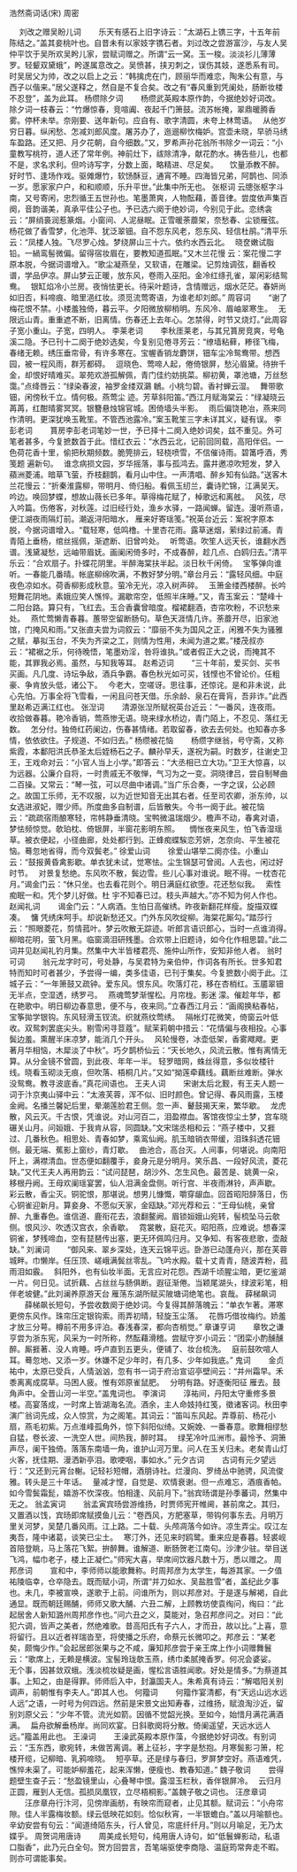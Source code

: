 浩然斋词话(宋) 周密

　
刘改之赠吴盼儿词
　　乐天有感石上旧字诗云：“太湖石上镌三字，十五年前陈结之。”盖其妾桃叶也。自昔未有以家妓字镌石者。刘过改之尝游富沙，与友人吴仲平饮于吴所欢吴盻儿家，尝赋词赠之。所谓“云一窝。玉一梭。淡淡衫儿薄薄罗。轻颦双黛蛾”，盻遂属意改之。吴愤甚，挟刃刺之，误伤其妓，遂悉系有司。时吴居父为帅，改之以启上之云：“韩擒虎在门，顾丽华而难恋，陶朱公有意，与西子以偕来。”居父遂释之，然自是不复合矣。改之有“春风重到凭阑处，肠断妆楼不忍登”，盖为此耳。
杨缵除夕词
　　杨缵武英殿本原作韵，今据绝妙好词改。除夕词一枝春云：“竹爆惊春，竞喧阗、夜起千门箫鼓。流苏帐掩，翠鼎暖腾香雾。停杯未举。奈刚要、送年新句。应自有、歌字清圆，未夸上林莺语。　  从他岁穷日暮。纵闲愁、怎减刘郎风度。屠苏办了，迤逦柳忺梅妒。宫壶未晓，早骄马绣车盈路。还又把、月夕花朝，自今细数。”又，罗希声孙花翁所书除夕一词云：“小童教写桃符，道人还了常年例。神前灶下，祓除清净，献花酌水。祷告些儿，也都不是，求名求利。但吟诗写字，分数上面，略精进、尽足矣。　　饮量添教不醉。好时节、逢场作戏。驱傩爆竹，软饧酥豆，通宵不睡。四海皆兄弟，阿鹊也、同添一岁。愿家家户户，和和顺顺，乐升平世。”此集中所无也。
张枢词
    云牕张枢字斗南，又号寄闲，忠烈循王五世孙也。笔墨萧爽，人物酝藉，善音律。尝度依声集百阕，音韵谐美，真承平佳公子也。予已选六阕于绝妙词，今别见于此。恋绣衾云：“屏绡裛润惹篆烟。小窗间、人泥昼眠。正雪暖荼蘼架，奈愁春、尘锁雁弦。　  杨花做了香雪梦，化池萍、犹泛翠钿。自不怨东风老，怨东风、轻信杜鹃。”清平乐云：“凤楼人独。飞尽罗心烛。梦绕屏山三十六。依约水西云北。　  晓奁嫩试脂铅。一緺鸾髻微偏。留得宿妆眉在，要教知道孤眠。”又木兰花慢 云：案花慢二字原本脱，今据词谱增入。“歌尘凝燕垒，又软语，在雕梁。记剪烛调弦，翻香校谱，学品伊凉。屏山梦云正暖，放东风，卷雨入巫阳。金冷红绦孔雀，翠闲彩结鸳鸯。　  银缸焰冷小兰房。夜悄怯更长。待采叶题诗，含情赠远，烟水茫茫。春妍尚如旧否，料啼痕、暗里浥红妆。须觅流莺寄语，为谁老却刘郎。”
周容词
　　“谢了梅花恨不禁。小楼羞独倚，暮云平。夕阳微放柳梢明。东风冷、眉岫翠寒生。　  无限远山青。重重遮不断，旧离情。伤春还上去年心。怎禁得，时节又烧灯。”此周容子宽小重山。子宽，四明人。
李莱老词
　　李秋厓莱老，与其兄篔房竞爽，号龟溪二隐。予已刊十二阕于绝妙选矣，今复别见倦寻芳云：“缭墙粘藓，糁径飞梅，春绪无赖。绣压垂帘骨，有许多寒在。宝幄香销龙麝饼，钿车尘冷鸳鸯带。想西园，被一程风雨，群芳都碍。　  逗晓色、莺啼人起，倦倚银屏，愁沁眉黛。待拚千金，却恨好晴难买。翠苑欢游孤解佩，青门佳约妨挑菜。柳初黄，罩池塘，万丝愁霭。”点绛唇云：“绿染春波，袖罗金缕双鸂 鶒。小桃匀碧。香衬蝉云湿。　  舞带歌钿，闲傍秋千立。情何极。燕莺尘 迹。芳草斜阳笛。”西江月赋海棠云：“绿凝晓云苒苒，红酣晴雾冥冥。银簪悬烛锦官城。困倚墙头半影。　  雨后偏饶艳冶，燕来同作清明。更深犹唤玉靴笙。不管西池露冷。”案玉靴笙三字未详其义，疑有误。
李彭老词
　　篔房李彭老词笔妙一世，予已择十二阕入绝妙词矣，兹不重见。外可笔者甚多，今复摭数首于此。惜红衣云：“水西云北，记前回同载，高阳伴侣。一色荷花香十里，偷把秋期频数。脆筦排云，轻桡喷雪，不信催诗雨。碧筩呼酒，秀笺题 遍新句。　  谁念病损文园，岁华摇落，事与孤鸿去。露井邀凉吹短发，梦入蘋洲菱浦。暗草飞萤，乔枝翻鹊，看月山中住。一声清唱、醉乡知有仙路。”送客木兰花慢云：“折秦淮露柳，带明月、倚归船。看佩玉纫兰，囊诗贮锦，江满吴天。吟边。唤回梦蝶，想故山薇长已多年。草得梅花赋了，棹歌远和离舷。　  风弦，尽入吟篇。伤倦客，对秋莲。过旧经行处，渔乡水驿，一路闻蝉。留连。漫听燕语，便江湖夜雨隔灯前。潮返浔阳暗水， 雁来好寄瑶笺。”祝英台近云：案祝字原本脱，今据词谱增入。“载轻寒，低鸣橹。十里杏花雨。露草迷烟，萦绿过前浦。青青陌上垂杨，绾丝摇佩，渐遮断、旧曾吟处。　  听莺语。吹笙人远天长，谁翻水西谱。浅黛凝愁，远岫带眉妩。画阑闲倚多时，不成春醉，趁几点、白鸥归去。”清平乐云：“合欢扇子。扑蝶花阴里。半醉海棠扶半起。淡日秋千闲倚。　  宝筝弹向谁听。一春能几番晴。帐底柳绵吹满，不教好梦分明。”章台月云：“露轻风细。中庭夜色凉如水。荷香柳影成秋意。萤冷无光，凉入树声碎。　  玉箫金缕西楼醉。长吟短舞花阴地。素娥应笑人憔悴。漏歇帘空，低照半床睡。”又，青玉案云：“楚峰十二阳台路。算只有，飞红去。玉合香囊曾暗度。榴裙翻酒，杏帘吹粉，不识愁来处。　  燕忙莺懒青春暮。蕙带空留断肠句。草色天涯情几许。荼蘼开尽，旧家池馆，门掩风和雨。”又张直夫尝为词叙云：“靡丽不失为国风之正，闲雅不失为骚雅之赋，摹拟玉台，不失为齐梁之工，则情为性用，未闻为道之累。”楼茂叔亦云：“裙裾之乐，何待晚悟，笔墨劝淫，咎将谁执。”或者假正大之说，而掩其不能，其罪我必焉。虽然，与知我等耳。
赵希迈词
　　“三十年前，爱买剑、买书买画。凡几度、诗坛争敌，酒兵争霸。春色秋光如可买，钱悭也不曾论价。任粗豪、争肯放头低，诸公下。　  今老大，空嗟讶。思往事，还惊诧。是和非未说，此心先怕。万事全将飞雪看，一闲且问苍天借。乐余龄、泉石在膏肓，吾非诈。”此西里赵希迈满江红也。
张湼词
　　清源张湼所赋祝英台近云：“一番风，连夜雨。收拾做春暮。艳冷香销，莺燕惨无语。晓来绿水桥边，青门陌上，不忍见、落红无数。　  怎分付。独倚红药阑边，伤春甚情绪。若取留春，欲去去何处。也知春亦多情，依依欲住。子规道、不如归去。”
杨缵被花恼
　　杨缵字继翁，号守斋，又称紫霞，本鄱阳洪氏恭圣太后姪杨石之子。麟孙早夭，遂祝为嗣。时数岁，往谢史卫王，王戏命对云：“小官人当上小学。”即答云：“大丞相已立大功。”卫王大惊喜，以为远器。公廉介自将，一时贵戚无不敬惮，气习为之一变。洞晓律吕，尝自制琴曲二百操。又常云：“琴一弦，可以尽曲中诸调。”当广乐合奏，一字之误，公必顾之。故国工乐师，无不叹服，以为近世知音无出其右者。任至司农卿，浙东帅，以女选进淑妃，赠少师。所度曲多自制谱，后皆散失。今书一阕于此。被花恼云：“疏疏宿雨酿寒轻，帘帏静垂清晓。宝鸭微温瑞烟少。檐声不动，春禽对语，梦怯频惊觉。欹珀枕、倚银屏，半窗花影明东照。  　惆怅夜来风生，怕飞香湿瑶草。被衣便起，小径曲廊，处处都行到。正蜂痴蝶騃恋芳妍，怎奈向、平生被花恼。蓦忽地省得，而今双鬓老。”
徐爱山词
　　徐爱山堪举二阕亦佳。小重山云：“鼓报黄昏禽影歇。单衣犹未试，觉寒怯。尘生锦瑟可曾阅。人去也，闲过好时节。　  对景复愁绝。东风吹不散，鬓边雪。些儿心事对谁说。眠不得。一枕杏花月。”谒金门云：“休只坐。也去看花则个。明日满庭红欲堕。花还愁似我。　  索性痴眠一和。凭个梦儿好做。杜 宇不知春已过。枝头声越大。”亦不知为何人作也。
赵闻礼词
　　谒金门云：“人病酒。生怕日高催绣。昨夜新翻花样瘦。旋描双蝶凑。　  慵 凭绣床呵手。却说新愁还又。门外东风吹绽柳。海棠花厮勾。”踏莎行云：“照眼菱花，剪情菰叶。梦云吹散无踪迹。听郎言语识郎心，当时一点谁消得。　  柳暗花明，萤飞月黑。临窗滴泪研残墨。合欢带上旧题诗，如今化作相思碧。”此二词并见赵闻礼钓月集。然集中大半皆楼君亮、施仲山所作，安知非他人者。
翁时可词
　　翁元龙字时可，号处静，与吴君特为亲伯仲，作词各有所长。世多知君特而知时可者甚少，予尝得一编，类多佳语，已刊于集矣。今复摭数小阕于此。江城子云：“一年箫鼓又疏钟。爱东风。恨东风。吹落灯花，移在杏梢红。玉靥翠钿无半点，空湿透，绣罗弓。　  燕魂莺梦渐惺松。月帘栊。影迷 濛。催趁年华，都在艳歌中。明日柳边春意思，便不与，夜来同。”立春西江月云：“画阁换粘春帖，宝筝拋学银钩。东风轻滑玉钗流。织就燕纹莺绣。　  隔帐灯花微笑，倚窗云叶低收。双鸳刺罢底尖头。剔雪闲寻荳蔻”。赋茉莉朝中措云：“花情偏与夜相投。心事鬓边羞。熏醒半床凉梦，能消几个开头。　  风轮慢卷，冰壶低架，香雾飕飕。更 著月华相恼，木犀淡了中秋”。巧夕鹊桥仙云：“天长地久，风流云散。惟有离情无算。从分金镜不曾圆，到此夜、年年一半。    轻罗暗网，蛛丝得意，多似妆楼针线。晓看玉砌淡无痕，但吹落、梧桐几片。”又如“拗莲牵藕线。藕断丝难断。弹水没鸳鸯。教寻波底香。”真花间语也。
王夫人词
　　宋谢太后北觐，有王夫人题一词于汴京夷山驿中云：“太液芙蓉，浑不似、旧时颜色。曾记得、春风雨露，玉楼金阙。名播兰馨妃后里，晕潮莲脸君王侧。忽一声、鼙鼓揭天来，繁华歇。　  龙虎散，风云灭。千古恨，凭谁说。对山河百二，泪盈襟血。客馆夜惊尘土梦，宫车晓碾关山月。问姮娥、于我肯从容，同圆缺。”文宋瑞丞相和云：“燕子楼中，又捱过、几番秋色。相思处、青春如梦，乘鸾仙阙。肌玉暗销衣带缓，泪珠斜透花钿侧。最无端、蕉影上窗纱，青灯歇。　  曲池合，高台灭。人间事，何堪说。向南阳阡上，满襟清血。世态便如翻覆手，妾身元是分明月。笑乐昌、一段好风流，菱花缺。”又代王夫人再用韵云：“试问琵琶，胡沙外、怎生风色。最苦是、姚黄一朵，移根丹阙。王母欢阑瑶宴罢，仙人泪满金盘侧。听行宫、半夜雨淋铃，声声歇。　  彩云散，香尘灭。铜驼恨，那堪说。想男儿慷慨，嚼穿龈血。回首昭阳辞落日，伤心铜雀迎新月。算妾身、不愿似天家，金瓯缺。”邓光荐和云：“王母仙桃，亲曾醉、九重春色。谁信道、鹿衔花去，浪翻鳌阙。眉锁姮娥山宛转，髻梳坠马云欹侧。恨风沙、吹透汉宫衣，余香歇。　  霓裳散，庭花灭。昭阳燕，应难说。想春深铜雀，梦残啼血，空有琵琶传出塞，更无环佩鸣归月。又争知、有客夜悲歌，壶敲缺。”
刘澜词
　　“御风来、翠乡深处，连天云锦平远。卧游已动蓬舟兴，那在芙蓉城畔。巾懒岸。任压顶、嵯峨满鬓丝零乱。飞吟水殿。载十丈青青，随波弄粉，菰雨泪如霰。　  斜阳外，也有仙妆半面。无言应对花怨。西湖千顷腥尘暗，更忆鉴湖一片。何日见。试折藕、占丝丝与肠俱断。遐征渐倦。当颖尾湖头，绿波彩笔，相伴老坡健。”此刘澜养原游天台 雁荡东湖所赋买陂塘词绝笔也。哀哉。
薛梯飙词
　　薛梯飙长短句，予尝收数阕于绝妙词。今复得其醉落魄云：“单衣乍著。滞寒更傍东风作。珠帘压定银钩索。雨弄初晴，轻旋玉尘落。　  花唇巧借妆梅约。娇羞 才放三分萼。樽前不用多评泊。春浅春深，都向杏梢觉。”
章谦亨词
　　章牧之谦亨尝为浙东宪，风采为一时所称，然酝藉滑稽。尝赋守岁小词云：“团栾小酌醺醺醉。厮捱著、没人肯睡。呼卢直到五更头，便铺了、妆台梳洗。　  庭前鼓吹喧人耳。蓦忽地、又添一岁。休嫌不足少年时，有几多、少年如我底。”
鬼词
　　金贞祐中，太原已受兵，人情汹汹，忽有书一词于府治宣诏亭壁间云：“并州霜早。禾黍离离成腐草。马困人疲。惟有郊原雀鼠肥。　  分明有路。好逐衡阳征 雁去。鼓角声中。全晋山河一半空。”盖鬼词也。
李演词
　　淳祐间，丹阳太守重修多景楼。高宴落成，一时席上皆湖海名流。酒余，主人命妓持红笺，徵诸客词。秋田李演广翁词先成，众人惊赏，为之阁笔。其词云：“笛叫东风起。弄尊前、杨花小扇，燕毛初紫。万点淮峰孤角外，惊下斜阳似绮。又婉娩、一番春意。歌舞相缪愁自猛，卷长波、一洗空人世。间热我，醉时耳。　  绿芜冷叶瓜洲市。最怜予、洞箫声尽，阑干独倚。落落东南墙一角，谁护山河万里。问人在玉关归未。老矣青山灯火客，抚佳期、漫洒新亭泪。歌哽咽，事如水。”
元夕古词
　　古词有元夕望远行：“又还到元宵台榭。记轻衫短帽，酒朋诗社。烂漫向、罗绮丛中驰骋，风流俊雅。转头是三十年话。　  量减才悭，自觉是、欢情衰谢。但一点难忘，酒痕香帕。如今雪鬓霜髭，嬉游不忺深夜。怕相逢、风前月下。”翁宾旸谓是孙季蕃词，然集中无之。
翁孟寅词
　　翁孟寅宾旸尝游维扬，时贾师宪开帷阃，甚前席之。其归，又置酒以饯，宾旸即席赋摸鱼儿云：“卷西风，方肥塞草，带钩何事东去。月明万里关河梦，吴楚几番风雨。江上路。二十载、头颅凋落今如许。凉生弄尘。叹江左夷吾，隆中诸葛，谈笑已尘土。　  寒汀外，还见来时鸥鹭。重来应是春暮。轻裘岘首陪登眺，马上落花飞絮。拚醉舞。谁解道、断肠贺老江南句。沙津少驻。举目送飞鸿，幅巾老子，楼上正凝伫。”师宪大喜，举席间饮器凡数十万，悉以赠之。
周邦彦词
　　宣和中，李师师以能歌舞称。时周邦彦为太学生，每游其家。一夕值祐陵临幸，仓卒隐去。既而赋小词，所谓“并刀如水、吴盐胜雪”者，盖纪此夕事也。未几，李被宣唤，遂歌于上前。问谁所为，则以邦彦对。于是遂与解褐，自此通显。既而朝廷赐酺，师师又歌大酺、六丑二解，上顾教坊使袁绹问，绹曰：“此起居舍人新知潞州周邦彦作也。”问六丑之义，莫能对，急召邦彦问之。对曰：“此犯六调，皆声之美者，然绝难歌。昔高阳氏有子六人，才而丑，故以比。”上喜，意将留行。且以近者祥瑞沓至，将使播之乐府，命蔡元长微叩之。邦彦云：“某老矣，颇悔少作。”会起居郎张果与之不咸，廉知邦彦尝于亲王席上作小词赠舞鬟云：“歌席上，无赖是横波。宝髻玲珑欹玉燕，绣巾柔腻掩香罗。何况会婆娑。　  无个事，因甚敛双蛾。浅淡梳妆疑是画，惺松言语胜闻歌。好处是情多。”为蔡道其事。上知之，由是得罪。师师后入中，封瀛国夫人。朱希真有诗云：“解唱阳关别调声，前朝惟有李夫人。”即其人也。
何籀词
　　何籀作宴清都，有“天远山远水远人远”之语，一时号为何四远。然前是宋景文出知寿春，过维扬，赋浪淘沙近，留别刘原父云：“少年不管。流光如箭。因循不觉韶光换。至如今，始惜月满花满酒满。　  扁舟欲解垂杨岸。尚同欢宴。日斜歌阕将分散。倚阑遥望，天远水远人远。”籀盖用此也。
王澡词
　　王澡武英殿本原作藻，今据绝妙好词改。有别词云：“玉东西，歌宛转，未做苦离调。著上征衫，字字是愁抱。月寒鬓影刁箫，柁楼开缆，记柳暗、乳鸦啼晓。　  短亭草。还是绿与春归，罗屏梦空好。燕语难凭，憔悴未渠了。可能妒柳羞花，起来浑懒，便瘦也、教春知道。”
魏子敬词
　　尝得题壁生查子云：“愁盈镜里山，心叠琴中恨。露湿玉栏秋，香伴银屏冷。　  云归月正圆，雁到人无信。孤损凤凰钗，立尽梧桐影。”盖魏子敬之词也。
汪彦章词
　　汪彦章舟行汴河，见傍岸画舫，有映帘而窥者，止见其额。赋词云：“小舟帘隙。佳人半露梅妆额。绿云低映花如刻。恰似秋宵，一半银蟾白。”盖以月喻额也。辛幼安尝有句云：“闻道绮陌东头，行人曾见，帘底纤纤月。”则以月喻足，无乃太媟乎。
周贺词用唐诗
　　周美成长短句，纯用唐人诗句，如“低鬟蝉影动，私语口脂香”，此乃元白全句。贺方回尝言，吾笔端驱使李商隐、温庭筠常奔走不暇。则亦可谓能事矣。


